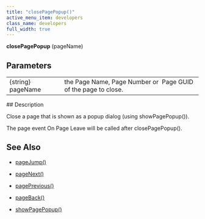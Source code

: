 ```yaml
---
title: "closePagePopup()"
active_menu_item: developers
class_name: developers
full_width: true
---
```



**closePagePopup** (pageName)

## Parameters

<table>
<tr>
<td width="141">
{string} pageName

</td>
<td width="11">
</td>
<td width="728">
the Page Name, Page Number or  Page GUID of the page to close.

</td>
</tr>
</table>
## Description

Close a page that is shown as a popup dialog (using showPagePopup()).

The page event On Page Leave will be called after closePagePopup().

## See Also

 - [pageJump()](pagejump.htm)

 - [pageNext()](pagenext.htm)

 - [pagePrevious()](pageprevious.htm)

 - [pageBack()](pageback.htm)

 - [showPagePopup()](showpagepopup.htm)


